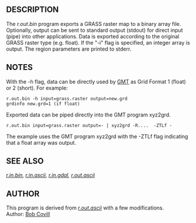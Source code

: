 ## DESCRIPTION

The *r.out.bin* program exports a GRASS raster map to a binary array
file. Optionally, output can be sent to standard output (stdout) for
direct input (pipe) into other applications. Data is exported according
to the original GRASS raster type (e.g. float). If the "-i" flag is
specified, an integer array is output. The region parameters are printed
to stderr.

## NOTES

With the -h flag, data can be directly used by
[GMT](https://www.generic-mapping-tools.org/) as Grid Format 1 (float)
or 2 (short). For example:

```shell
r.out.bin -h input=grass.raster output=new.grd
grdinfo new.grd=1 (if float)
```

Exported data can be piped directly into the GMT program xyz2grd.

```shell
r.out.bin input=grass.raster output=- | xyz2grd -R....  -ZTLf -
```

The example uses the GMT program xyz2grd with the -ZTLf flag indicating
that a float array was output.

## SEE ALSO

*[r.in.bin](r.in.bin.md), [r.in.ascii](r.in.ascii.md),
[r.in.gdal](r.in.gdal.md), [r.out.ascii](r.out.ascii.md)*

## AUTHOR

This program is derived from *[r.out.ascii](r.out.ascii.md)* with a few
modifications.  
Author: [Bob Covill](mailto:bcovill@tekmap.ns.ca)

